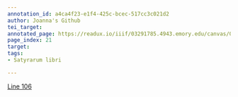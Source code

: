 ```yaml
---
annotation_id: a4ca4f23-e1f4-425c-bcec-517cc3c021d2
author: Joanna's Github
tei_target: 
annotated_page: https://readux.io/iiif/03291785.4943.emory.edu/canvas/03291785.4943.emory.edu$22
page_index: 21
target: 
tags:
- Satyrarum libri

---
```

<p><a title="Perseus" href="http://data.perseus.org/citations/urn:cts:latinLit:phi0893.phi004.perseus-lat1:1.1">Line 106</a></p>